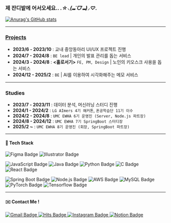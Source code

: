 ### 제 잔디밭에 어서오세요.. *.☆⸜(⑉˙ᗜ˙⑉)⸝♡.*

[![Anurag's GitHub stats](https://github-readme-stats.vercel.app/api?username=yooniicode)](https://github.com/anuraghazra/github-readme-stats)

---

### [Projects](https://www.notion.so/1affc8937f6580eeaea0de44ecb13b9f?pvs=21)

- **2023/6 - 2023/10** : 교내 중앙동아리 UI/UX 프로젝트 진행  
- **2024/7 - 2024/8** : **<PicoPitch>** `BE lead` | 개인의 발표 관리를 돕는 서비스  
- **2024/3 - 2024/8** : **<홀로서기>** `FE, PM, Design` | 노인의 키오스크 사용을 돕는 서비스  
- **2024/12 - 2025/2** : **<Edison>** `BE` | AI를 이용하여 시각화해주는 메모 서비스  

---

### Studies

- **2023/7 - 2023/11** : 데이터 분석, 머신러닝 스터디 진행  
- **2024/1 - 2024/2** : `LG AImers 4기 해커톤`, `혼공학습단 11기 이수`  
- **2024/2 - 2024/8** : `UMC EWHA 6기 운영진 (Server, Node.js 파트장)`  
- **2024/8 - 2024/12** : `UMC EWHA 7기 SpringBoot 스터디장`  
- **2025/2 ~** : `UMC EWHA 8기 운영진 (회장, SpringBoot 파트장)`  

---

#### 🎨 Tech Stack  
<p align="left">
  <img src="https://img.shields.io/badge/Figma-F24E1E?style=flat-square&logo=Figma&logoColor=white" alt="Figma Badge">
  <img src="https://img.shields.io/badge/Adobe Illustrator-FF9A00?style=flat-square&logo=Adobe Illustrator&logoColor=white" alt="Illustrator Badge">
</p>

<p align="left">
  <img src="https://img.shields.io/badge/JavaScript-F7DF1E?style=flat-square&logo=JavaScript&logoColor=black" alt="JavaScript Badge">
  <img src="https://img.shields.io/badge/Java-007396?style=flat-square&logo=Java&logoColor=white" alt="Java Badge">
  <img src="https://img.shields.io/badge/Python-3776AB?style=flat-square&logo=Python&logoColor=white" alt="Python Badge">
  <img src="https://img.shields.io/badge/C-A8B9CC?style=flat-square&logo=C&logoColor=white" alt="C Badge">
  <img src="https://img.shields.io/badge/React-61DAFB?style=flat-square&logo=React&logoColor=black" alt="React Badge">
</p>

<p align="left">
  <img src="https://img.shields.io/badge/Spring Boot-6DB33F?style=flat-square&logo=Spring Boot&logoColor=white" alt="Spring Boot Badge">
  <img src="https://img.shields.io/badge/Node.js-339933?style=flat-square&logo=Node.js&logoColor=white" alt="Node.js Badge">
  <img src="https://img.shields.io/badge/AWS-232F3E?style=flat-square&logo=Amazon AWS&logoColor=white" alt="AWS Badge">
  <img src="https://img.shields.io/badge/MySQL-4479A1?style=flat-square&logo=MySQL&logoColor=white" alt="MySQL Badge">
  <img src="https://img.shields.io/badge/PyTorch-EE4C2C?style=flat-square&logo=PyTorch&logoColor=white" alt="PyTorch Badge">
  <img src="https://img.shields.io/badge/TensorFlow-FF6F00?style=flat-square&logo=TensorFlow&logoColor=white" alt="Tensorflow Badge">
</p>

---

#### ✉️ Contact Me !
<p align="left">
  <a href="mailto:estelle0329@ewha.ac.kr">
    <img src="https://img.shields.io/badge/Gmail-D14836?style=flat-square&logo=Gmail&logoColor=white" alt="Gmail Badge">
  </a>
  <a href="https://hits.seeyoufarm.com">
    <img src="https://hits.seeyoufarm.com/api/count/incr/badge.svg?url=https%3A%2F%2Fgithub.com%2Fyooniicode&count_bg=%2379C83D&title_bg=%23555555&icon=&icon_color=%23E7E7E7&title=hits&edge_flat=false" alt="Hits Badge">
  </a>
    <a href="https://www.instagram.com/pdxvhdx/">
    <img src="https://img.shields.io/badge/Instagram-E4405F?style=flat-square&logo=Instagram&logoColor=white" alt="Instagram Badge">
  </a>
  <a href="https://www.yoonicode.site/">
    <img src="https://img.shields.io/badge/Notion-000000?style=flat-square&logo=Notion&logoColor=white" alt="Notion Badge">
  </a>
</p>
